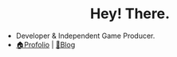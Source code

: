 <h1 align="center">Hey! There. </h1>

- Developer & Independent Game Producer.
- [🏠Profolio](https://codercoin.vercel.app) | [📖Blog](https://blog-codercoin.vercel.app)
